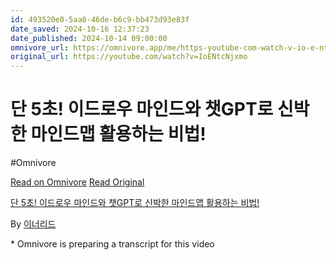 ```yaml
---
id: 493520e0-5aa0-46de-b6c9-bb473d93e83f
date_saved: 2024-10-16 12:37:23
date_published: 2024-10-14 09:00:00
omnivore_url: https://omnivore.app/me/https-youtube-com-watch-v-io-e-ntc-njxmo-1929366d50b
original_url: https://youtube.com/watch?v=IoENtcNjxmo
---
```


# 단 5초! 이드로우 마인드와 챗GPT로 신박한 마인드맵 활용하는 비법!
#Omnivore
 
[Read on Omnivore](https://omnivore.app/me/https-youtube-com-watch-v-io-e-ntc-njxmo-1929366d50b)
[Read Original](https://youtube.com/watch?v=IoENtcNjxmo)
 
[단 5초! 이드로우 마인드와 챗GPT로 신박한 마인드맵 활용하는 비법!](https://youtube.com/watch?v=IoENtcNjxmo)

By [이너리드](https://www.youtube.com/@innerlead)

\* Omnivore is preparing a transcript for this video
